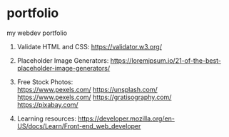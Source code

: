 # portfolio

my webdev portfolio

1. Validate HTML and CSS: https://validator.w3.org/
2. Placeholder Image Generators: https://loremipsum.io/21-of-the-best-placeholder-image-generators/
3. Free Stock Photos:  
   https://www.pexels.com/
   https://unsplash.com/
   https://www.pexels.com/
   https://gratisography.com/
   https://pixabay.com/

4. Learning resources:
   https://developer.mozilla.org/en-US/docs/Learn/Front-end_web_developer
